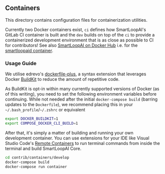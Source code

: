 ## Containers

This directory contains configuration files for containerization utilities.

Currently two Docker containers exist, `ci` defines how SmartLoopAI's GitLab CI container is built and the `dev` builds on top of the `ci` to provide a containerized development environment that is as close as possible to CI for contributors! See also [SmartLoopAI on Docker Hub](https://hub.docker.com/u/smartloopaipay) i.e. for the [smartloopaid container](https://hub.docker.com/r/smartloopaipay/smartloopaid).

### Usage Guide

We utilise edrevo's [dockerfile-plus](https://github.com/edrevo/dockerfile-plus), a syntax extension that
leverages Docker [BuildKit](https://docs.docker.com/develop/develop-images/build_enhancements/) to reduce
the amount of repetitive code.

As BuildKit is opt-in within many currently supported versions of Docker (as of this writing), you need to
set the following environment variables before continuing. While not needed after the initial `docker-compose build`
(barring updates to the `Dockerfile`), we recommend placing this in your `~/.bash_profile`/`~/.zshrc` or equivalent

```bash
export DOCKER_BUILDKIT=1
export COMPOSE_DOCKER_CLI_BUILD=1
```

After that, it's simply a matter of building and running your own development container. You can use extensions
for your IDE like Visual Studio Code's [Remote Containers](https://code.visualstudio.com/docs/remote/containers)
to run terminal commands from inside the terminal and build SmartLoopAI Core.

```bash
cd contrib/containers/develop
docker-compose build
docker-compose run container
```
